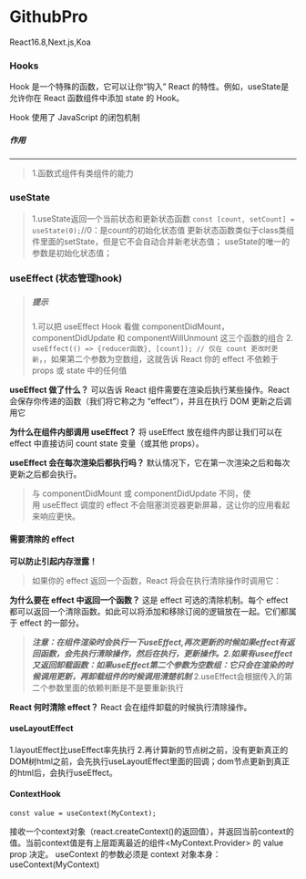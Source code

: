 # GithubPro
React16.8,Next.js,Koa
### Hooks

Hook 是一个特殊的函数，它可以让你“钩入” React 的特性。例如，useState是允许你在 React 函数组件中添加 state 的 Hook。

Hook 使用了 JavaScript 的闭包机制
##### 作用
* * *
>1.函数式组件有类组件的能力

### useState
>1.useState返回一个当前状态和更新状态函数
    `const [count, setCount] = useState(0);`//0：是count的初始化状态值
    更新状态函数类似于class类组件里面的setState，但是它不会自动合并新老状态值；
    useState的唯一的参数是初始化状态值；

### useEffect (状态管理hook)
> ##### 提示
> 1.可以把 useEffect Hook 看做 componentDidMount，componentDidUpdate 和 componentWillUnmount 这三个函数的组合
> 2.`
useEffect(() => {reducer函数}, [count]); // 仅在 count 更改时更新`，，如果第二个参数为空数组，这就告诉 React 你的 effect 不依赖于 props 或 state 中的任何值


**useEffect 做了什么？**
可以告诉 React 组件需要在渲染后执行某些操作。React 会保存你传递的函数（我们将它称之为 “effect”），并且在执行 DOM 更新之后调用它

**为什么在组件内部调用 useEffect？**
将 useEffect 放在组件内部让我们可以在 effect 中直接访问 count state 变量（或其他 props）。

**useEffect 会在每次渲染后都执行吗？**
默认情况下，它在第一次渲染之后和每次更新之后都会执行。

>与 componentDidMount 或 componentDidUpdate 不同，使用 useEffect 调度的 effect 不会阻塞浏览器更新屏幕，这让你的应用看起来响应更快。


#### 需要清除的 effect
**可以防止引起内存泄露！**

>如果你的 effect 返回一个函数，React 将会在执行清除操作时调用它：

**为什么要在 effect 中返回一个函数？**
这是 effect 可选的清除机制。每个 effect 都可以返回一个清除函数。如此可以将添加和移除订阅的逻辑放在一起。它们都属于 effect 的一部分。

>***注意：在组件渲染时会执行一下useEffect,再次更新的时候如果effect有返回函数，会先执行清除操作，然后在执行，更新操作。2.如果有useeffect又返回卸载函数：如果useEffect第二个参数为空数组：它只会在渲染的时候调用更新，再卸载组件的时候调用清楚机制***
>2.useEffect会根据传入的第二个参数里面的依赖判断是不是要重新执行

**React 何时清除 effect？**
React 会在组件卸载的时候执行清除操作。
#### useLayoutEffect
1.layoutEffect比useEffect率先执行
2.再计算新的节点树之前，没有更新真正的DOM树html之前，会先执行useLayoutEffect里面的回调；dom节点更新到真正的html后，会执行useEffect。
#### ContextHook
`
const value = useContext(MyContext);
`

接收一个context对象（react.createContext()的返回值），并返回当前context的值。当前context值是有上层距离最近的组件<MyContext.Provider> 的 value prop 决定。
useContext 的参数必须是 context 对象本身：useContext(MyContext)

